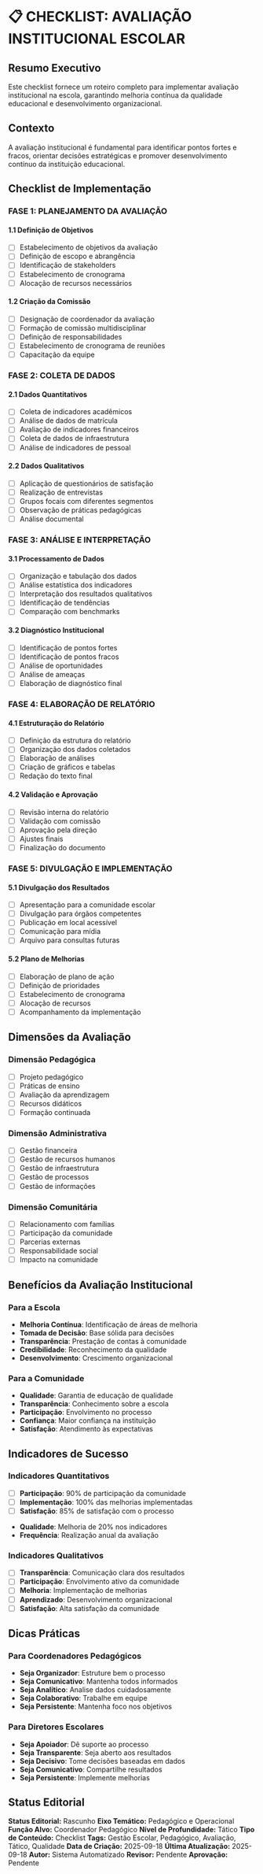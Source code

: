 # 📋 **CHECKLIST: AVALIAÇÃO INSTITUCIONAL ESCOLAR**

## Resumo Executivo

Este checklist fornece um roteiro completo para implementar avaliação institucional na escola, garantindo melhoria contínua da qualidade educacional e desenvolvimento organizacional.

## Contexto

A avaliação institucional é fundamental para identificar pontos fortes e fracos, orientar decisões estratégicas e promover desenvolvimento contínuo da instituição educacional.

## Checklist de Implementação

### **FASE 1: PLANEJAMENTO DA AVALIAÇÃO**

#### **1.1 Definição de Objetivos**
- [ ] Estabelecimento de objetivos da avaliação
- [ ] Definição de escopo e abrangência
- [ ] Identificação de stakeholders
- [ ] Estabelecimento de cronograma
- [ ] Alocação de recursos necessários

#### **1.2 Criação da Comissão**
- [ ] Designação de coordenador da avaliação
- [ ] Formação de comissão multidisciplinar
- [ ] Definição de responsabilidades
- [ ] Estabelecimento de cronograma de reuniões
- [ ] Capacitação da equipe

### **FASE 2: COLETA DE DADOS**

#### **2.1 Dados Quantitativos**
- [ ] Coleta de indicadores acadêmicos
- [ ] Análise de dados de matrícula
- [ ] Avaliação de indicadores financeiros
- [ ] Coleta de dados de infraestrutura
- [ ] Análise de indicadores de pessoal

#### **2.2 Dados Qualitativos**
- [ ] Aplicação de questionários de satisfação
- [ ] Realização de entrevistas
- [ ] Grupos focais com diferentes segmentos
- [ ] Observação de práticas pedagógicas
- [ ] Análise documental

### **FASE 3: ANÁLISE E INTERPRETAÇÃO**

#### **3.1 Processamento de Dados**
- [ ] Organização e tabulação dos dados
- [ ] Análise estatística dos indicadores
- [ ] Interpretação dos resultados qualitativos
- [ ] Identificação de tendências
- [ ] Comparação com benchmarks

#### **3.2 Diagnóstico Institucional**
- [ ] Identificação de pontos fortes
- [ ] Identificação de pontos fracos
- [ ] Análise de oportunidades
- [ ] Análise de ameaças
- [ ] Elaboração de diagnóstico final

### **FASE 4: ELABORAÇÃO DE RELATÓRIO**

#### **4.1 Estruturação do Relatório**
- [ ] Definição da estrutura do relatório
- [ ] Organização dos dados coletados
- [ ] Elaboração de análises
- [ ] Criação de gráficos e tabelas
- [ ] Redação do texto final

#### **4.2 Validação e Aprovação**
- [ ] Revisão interna do relatório
- [ ] Validação com comissão
- [ ] Aprovação pela direção
- [ ] Ajustes finais
- [ ] Finalização do documento

### **FASE 5: DIVULGAÇÃO E IMPLEMENTAÇÃO**

#### **5.1 Divulgação dos Resultados**
- [ ] Apresentação para a comunidade escolar
- [ ] Divulgação para órgãos competentes
- [ ] Publicação em local acessível
- [ ] Comunicação para mídia
- [ ] Arquivo para consultas futuras

#### **5.2 Plano de Melhorias**
- [ ] Elaboração de plano de ação
- [ ] Definição de prioridades
- [ ] Estabelecimento de cronograma
- [ ] Alocação de recursos
- [ ] Acompanhamento da implementação

## Dimensões da Avaliação

### **Dimensão Pedagógica**
- [ ] Projeto pedagógico
- [ ] Práticas de ensino
- [ ] Avaliação da aprendizagem
- [ ] Recursos didáticos
- [ ] Formação continuada

### **Dimensão Administrativa**
- [ ] Gestão financeira
- [ ] Gestão de recursos humanos
- [ ] Gestão de infraestrutura
- [ ] Gestão de processos
- [ ] Gestão de informações

### **Dimensão Comunitária**
- [ ] Relacionamento com famílias
- [ ] Participação da comunidade
- [ ] Parcerias externas
- [ ] Responsabilidade social
- [ ] Impacto na comunidade

## Benefícios da Avaliação Institucional

### **Para a Escola**
- **Melhoria Contínua**: Identificação de áreas de melhoria
- **Tomada de Decisão**: Base sólida para decisões
- **Transparência**: Prestação de contas à comunidade
- **Credibilidade**: Reconhecimento da qualidade
- **Desenvolvimento**: Crescimento organizacional

### **Para a Comunidade**
- **Qualidade**: Garantia de educação de qualidade
- **Transparência**: Conhecimento sobre a escola
- **Participação**: Envolvimento no processo
- **Confiança**: Maior confiança na instituição
- **Satisfação**: Atendimento às expectativas

## Indicadores de Sucesso

### **Indicadores Quantitativos**
- [ ] **Participação**: 90% de participação da comunidade
- [ ] **Implementação**: 100% das melhorias implementadas
- [ ] **Satisfação**: 85% de satisfação com o processo
- **Qualidade**: Melhoria de 20% nos indicadores
- **Frequência**: Realização anual da avaliação

### **Indicadores Qualitativos**
- [ ] **Transparência**: Comunicação clara dos resultados
- [ ] **Participação**: Envolvimento ativo da comunidade
- [ ] **Melhoria**: Implementação de melhorias
- [ ] **Aprendizado**: Desenvolvimento organizacional
- [ ] **Satisfação**: Alta satisfação da comunidade

## Dicas Práticas

### **Para Coordenadores Pedagógicos**
- **Seja Organizador**: Estruture bem o processo
- **Seja Comunicativo**: Mantenha todos informados
- **Seja Analítico**: Analise dados cuidadosamente
- **Seja Colaborativo**: Trabalhe em equipe
- **Seja Persistente**: Mantenha foco nos objetivos

### **Para Diretores Escolares**
- **Seja Apoiador**: Dê suporte ao processo
- **Seja Transparente**: Seja aberto aos resultados
- **Seja Decisivo**: Tome decisões baseadas em dados
- **Seja Comunicativo**: Compartilhe resultados
- **Seja Persistente**: Implemente melhorias

## Status Editorial

**Status Editorial:** Rascunho
**Eixo Temático:** Pedagógico e Operacional
**Função Alvo:** Coordenador Pedagógico
**Nível de Profundidade:** Tático
**Tipo de Conteúdo:** Checklist
**Tags:** Gestão Escolar, Pedagógico, Avaliação, Tático, Qualidade
**Data de Criação:** 2025-09-18
**Última Atualização:** 2025-09-18
**Autor:** Sistema Automatizado
**Revisor:** Pendente
**Aprovação:** Pendente
